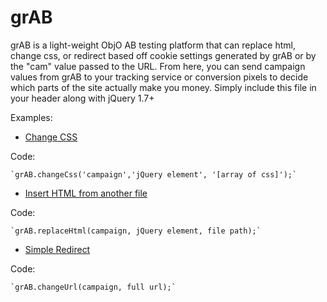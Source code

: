 grAB
====

grAB is a light-weight ObjO AB testing platform that can replace html, change css, or redirect based off cookie settings generated by grAB or by the "cam" value passed to the URL.  From here, you can send campaign values from grAB to your tracking service or conversion pixels to decide which parts of the site actually make you money. Simply include this file in your header along with jQuery 1.7+

Examples:

* [Change CSS](http://brandonam.com/grAB/grAB-example/?cam=a)

Code:

	`grAB.changeCss('campaign','jQuery element', '[array of css]');`

* [Insert HTML from another file](http://brandonam.com/grAB/grAB-example/?cam=b)

Code:

	`grAB.replaceHtml(campaign, jQuery element, file path);`	

* [Simple Redirect](http://brandonam.com/grAB/grAB-example/?cam=c)

Code:

	`grAB.changeUrl(campaign, full url);`
